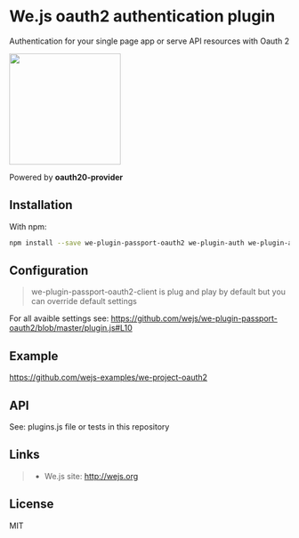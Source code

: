 # We.js oauth2 authentication plugin

Authentication for your single page app or serve API resources with Oauth 2

<img src="https://upload.wikimedia.org/wikipedia/commons/thumb/d/d2/Oauth_logo.svg/2000px-Oauth_logo.svg.png" width="200px">

Powered by **oauth20-provider**

## Installation

With npm: 

```sh
npm install --save we-plugin-passport-oauth2 we-plugin-auth we-plugin-acl we-plugin-user
```

## Configuration

> we-plugin-passport-oauth2-client is plug and play by default but you can override default settings

For all avaible settings see: https://github.com/wejs/we-plugin-passport-oauth2/blob/master/plugin.js#L10

## Example

https://github.com/wejs-examples/we-project-oauth2

## API

See: plugins.js file or tests in this repository

## Links

> * We.js site: http://wejs.org

## License

MIT
